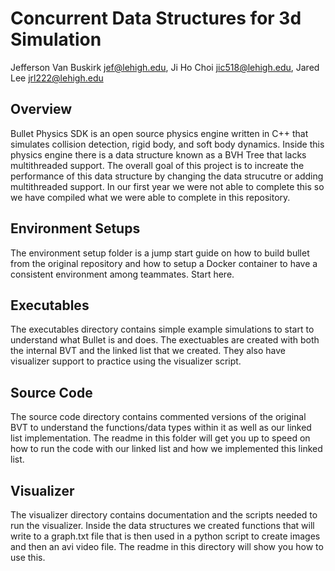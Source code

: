# Concurrent Data Structures for 3d Simulation
Jefferson Van Buskirk jef@lehigh.edu, Ji Ho Choi jic518@lehigh.edu, Jared Lee jrl222@lehigh.edu



## Overview
Bullet Physics SDK is an open source physics engine written in C++ that simulates collision detection, rigid body, and soft body dynamics. Inside this physics engine 
there is a data structure known as a BVH Tree that lacks multithreaded support. The overall goal of this project is to increate the performance of this data structure 
by changing the data strucutre or adding multithreaded support. In our first year we were not able to complete this so we have compiled what we were able to complete 
in this repository. 

## Environment Setups
The environment setup folder is a jump start guide on how to build bullet from the original repository and how to setup a Docker container to have a consistent environment among teammates. Start here.

## Executables
The executables directory contains simple example simulations to start to understand what Bullet is and does. The exectuables are created with both the internal BVT and 
the linked list that we created. They also have visualizer support to practice using the visualizer script. 

## Source Code
The source code directory contains commented versions of the original BVT to understand the functions/data types within it as well as our linked list implementation. The 
readme in this folder will get you up to speed on how to run the code with our linked list and how we implemented this linked list.

## Visualizer
The visualizer directory contains documentation and the scripts needed to run the visualizer. Inside the data structures we created functions that will write to a graph.txt file
that is then used in a python script to create images and then an avi video file. The readme in this directory will show you how to use this.
